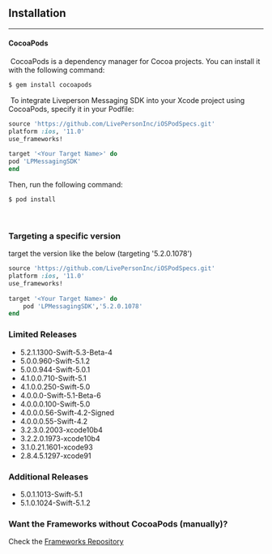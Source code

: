 Installation
------------
----------
#### CocoaPods
​
CocoaPods is a dependency manager for Cocoa projects. You can install it with the following command:
​
```sh
$ gem install cocoapods
```
​
To integrate Liveperson Messaging SDK into your Xcode project using CocoaPods, specify it in your Podfile:
​
```ruby
source 'https://github.com/LivePersonInc/iOSPodSpecs.git'
platform :ios, '11.0'
use_frameworks!
​
target '<Your Target Name>' do
pod 'LPMessagingSDK'
end
```
Then, run the following command:
​
```sh
$ pod install
```
​
### Targeting a specific version
target the version like the below (targeting '5.2.0.1078')
​
```ruby
source 'https://github.com/LivePersonInc/iOSPodSpecs.git'
platform :ios, '11.0'
use_frameworks!
​
target '<Your Target Name>' do
    pod 'LPMessagingSDK','5.2.0.1078'
end
```

### Limited Releases
* 5.2.1.1300-Swift-5.3-Beta-4
* 5.0.0.960-Swift-5.1.2
* 5.0.0.944-Swift-5.0.1
* 4.1.0.0.710-Swift-5.1
* 4.1.0.0.250-Swift-5.0
* 4.0.0.0-Swift-5.1-Beta-6
* 4.0.0.0.100-Swift-5.0
* 4.0.0.0.56-Swift-4.2-Signed
* 4.0.0.0.55-Swift-4.2
* 3.2.3.0.2003-xcode10b4
* 3.2.2.0.1973-xcode10b4
* 3.1.0.21.1601-xcode93
* 2.8.4.5.1297-xcode91

### Additional Releases
* 5.0.1.1013-Swift-5.1
* 5.1.0.1024-Swift-5.1.2

### Want the Frameworks without CocoaPods (manually)?
Check the [Frameworks Repository](https://github.com/LivePersonInc/iOSFrameworks)
